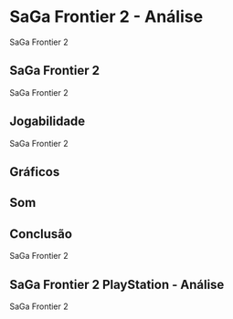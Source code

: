 ---
---

# SaGa Frontier 2 - Análise

SaGa Frontier 2

## SaGa Frontier 2

SaGa Frontier 2

## Jogabilidade

SaGa Frontier 2

## Gráficos


## Som

## Conclusão

SaGa Frontier 2

## SaGa Frontier 2 PlayStation - Análise

SaGa Frontier 2
